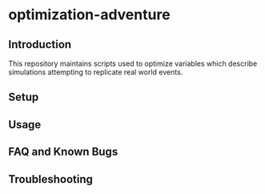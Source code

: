 # optimization-adventure
## Introduction
This repository maintains scripts used to optimize variables which describe simulations attempting to replicate real world events.

## Setup

## Usage

## FAQ and Known Bugs

## Troubleshooting
